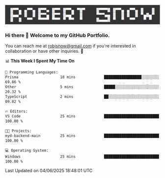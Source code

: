 <img alt="myname" src="assets/name.png" />

### Hi there 👋 Welcome to my GitHub Portfolio.
You can reach me at robjsnow@gmail.com if you're interested in collaboration or have other inquiries.  :briefcase:



<!--START_SECTION:waka-->
📊 **This Week I Spent My Time On** 

```text
💬 Programming Languages: 
Prisma                   18 mins             █████████████████░░░░░░░░   69.86 % 
Other                    5 mins              █████░░░░░░░░░░░░░░░░░░░░   20.32 % 
TypeScript               2 mins              ██░░░░░░░░░░░░░░░░░░░░░░░   09.82 % 

🔥 Editors: 
VS Code                  25 mins             █████████████████████████   100.00 % 

🐱‍💻 Projects: 
myd-backend-main         25 mins             █████████████████████████   100.00 % 

💻 Operating System: 
Windows                  25 mins             █████████████████████████   100.00 % 
```


 Last Updated on 04/06/2025 18:48:01 UTC
<!--END_SECTION:waka-->

<!--
**robjsnow/robjsnow** is a ✨ _special_ ✨ repository because its `README.md` (this file) appears on your GitHub profile.

Here are some ideas to get you started:

- 🔭 I’m currently working on ...
- 🌱 I’m currently learning ...
- 👯 I’m looking to collaborate on ...
- 🤔 I’m looking for help with ...
- 💬 Ask me about ...
- 📫 How to reach me: ...
- 😄 Pronouns: ...
- ⚡ Fun fact: ...
-->

